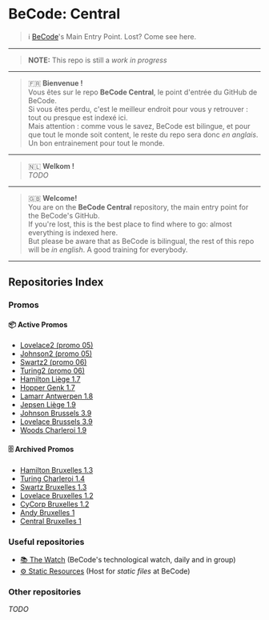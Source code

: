 # BeCode: Central

> ℹ️ [BeCode](https://becode.org)'s Main Entry Point. Lost? Come see here.

* * *

> **NOTE:** This repo is still a *work in progress*

* * *

> 🇫🇷 **Bienvenue !**  
> Vous êtes sur le repo **BeCode Central**, le point d'entrée du GitHub de BeCode.  
> Si vous êtes perdu, c'est le meilleur endroit pour vous y retrouver : tout ou presque est indexé ici.  
> Mais attention : comme vous le savez, BeCode est bilingue, et pour que tout le monde soit content, le reste du repo sera donc *en anglais*. Un bon entrainement pour tout le monde.

* * *

> 🇳🇱 **Welkom !**  
> *TODO*

* * *

> 🇬🇧 **Welcome!**  
> You are on the **BeCode Central** repository, the main entry point for the BeCode's GitHub.  
> If you're lost, this is the best place to find where to go: almost everything is indexed here.  
> But please be aware that as BeCode is bilingual, the rest of this repo will be *in english*. A good training for everybody.

* * *

## Repositories Index

### Promos

#### 📦 Active Promos

- [Lovelace2 (promo 05)](https://github.com/becodeorg/lovelace-2)
- [Johnson2 (promo 05)](https://github.com/becodeorg/Johnson2)
- [Swartz2 (promo 06)](https://github.com/becodeorg/Swartz-2)
- [Turing2 (promo 06)](https://github.com/becodeorg/Turing-2)
- [Hamilton Liège 1.7](https://github.com/becodeorg/LIE-Hamilton-1.7)
- [Hopper Genk 1.7](https://github.com/becodeorg/GNK-Hopper-1.7)
- [Lamarr Antwerpen 1.8](https://github.com/becodeorg/ANT-Lamarr-1.8)
- [Jepsen Liège 1.9](https://github.com/becodeorg/LIE-Jepsen-1.9)
- [Johnson Brussels 3.9](https://github.com/becodeorg/BXL-Johnson-3.9)
- [Lovelace Brussels 3.9](https://github.com/becodeorg/BXL-Lovelace-3.9)
- [Woods Charleroi 1.9](https://github.com/becodeorg/CRL-Woods-1.9)

#### 🗄️ Archived Promos

- [Hamilton Bruxelles 1.3](https://github.com/becodeorg/BXL-Hamilton-1.3)
- [Turing Charleroi 1.4](https://github.com/becodeorg/CRL-Turing-1.4)
- [Swartz Bruxelles 1.3](https://github.com/becodeorg/BXL-Swartz-1.3)
- [Lovelace Bruxelles 1.2](https://github.com/becodeorg/BXL-Lovelace-1.2)
- [CyCorp Bruxelles 1.2](https://github.com/becodeorg/BXL-CyCorp-1.2)
- [Andy Bruxelles 1](https://github.com/becodeorg/BXLAnderlecht)
- [Central Bruxelles 1](https://github.com/becodeorg/BXLCentral)

### Useful repositories

- [📚 The Watch](https://github.com/becodeorg/The-Watch) (BeCode's technological watch, daily and in group)
- [⚙️ Static Resources](https://github.com/becodeorg/static-ressources) (Host for _static files_ at BeCode)

### Other repositories

*TODO*
